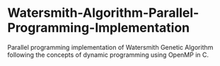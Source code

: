 # Watersmith-Algorithm-Parallel-Programming-Implementation
Parallel programming implementation of Watersmith Genetic Algorithm following the concepts of dynamic programming using OpenMP in C.
